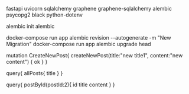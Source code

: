 fastapi uvicorn sqlalchemy graphene graphene-sqlalchemy alembic psycopg2 black python-dotenv

alembic init alembic

docker-compose run app alembic revision --autogenerate -m "New Migration" 
docker-compose run app alembic upgrade head

mutation CreateNewPost{ 
    createNewPost(title:"new title1", content:"new content") {
        ok 
    } 
}

query{ 
    allPosts{ 
        title 
    } 
}

query{ 
    postById(postId:2){
        id title content 
    } 
}